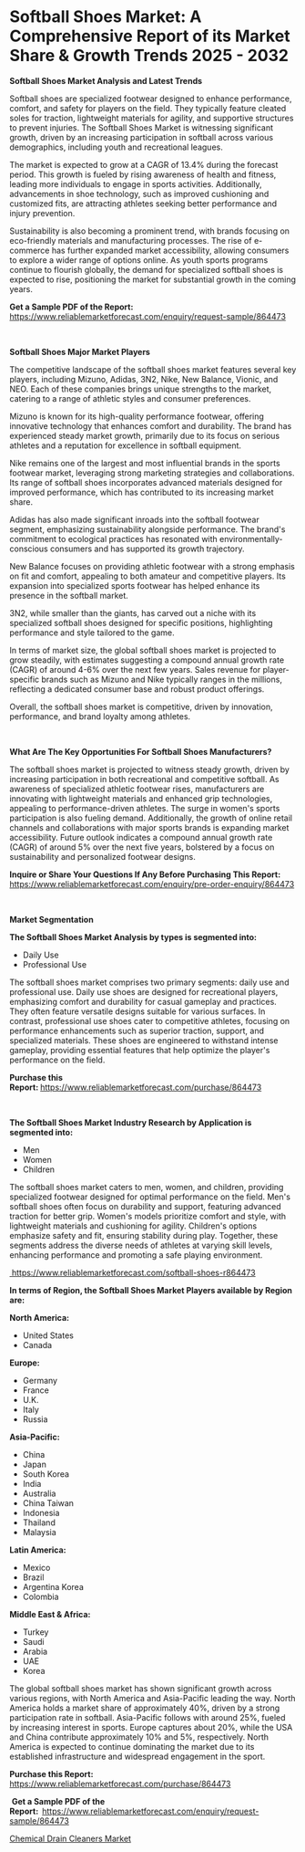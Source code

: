 <p><h1>Softball Shoes Market: A Comprehensive Report of its Market Share & Growth Trends 2025 - 2032</h1></p><p><strong>Softball Shoes Market Analysis and Latest Trends</strong></p>
<p><p>Softball shoes are specialized footwear designed to enhance performance, comfort, and safety for players on the field. They typically feature cleated soles for traction, lightweight materials for agility, and supportive structures to prevent injuries. The Softball Shoes Market is witnessing significant growth, driven by an increasing participation in softball across various demographics, including youth and recreational leagues.</p><p>The market is expected to grow at a CAGR of 13.4% during the forecast period. This growth is fueled by rising awareness of health and fitness, leading more individuals to engage in sports activities. Additionally, advancements in shoe technology, such as improved cushioning and customized fits, are attracting athletes seeking better performance and injury prevention.</p><p>Sustainability is also becoming a prominent trend, with brands focusing on eco-friendly materials and manufacturing processes. The rise of e-commerce has further expanded market accessibility, allowing consumers to explore a wider range of options online. As youth sports programs continue to flourish globally, the demand for specialized softball shoes is expected to rise, positioning the market for substantial growth in the coming years.</p></p>
<p><strong>Get a Sample PDF of the Report:&nbsp;</strong> <a href="https://www.reliablemarketforecast.com/enquiry/request-sample/864473?utm_campaign=1899&utm_medium=2&utm_source=Github&utm_content=ia&utm_term=07022025&utm_id=softball-shoes">https://www.reliablemarketforecast.com/enquiry/request-sample/864473</a></p>
<p>&nbsp;</p>
<p><strong>Softball Shoes Major Market Players</strong></p>
<p><p>The competitive landscape of the softball shoes market features several key players, including Mizuno, Adidas, 3N2, Nike, New Balance, Vionic, and NEO. Each of these companies brings unique strengths to the market, catering to a range of athletic styles and consumer preferences.</p><p>Mizuno is known for its high-quality performance footwear, offering innovative technology that enhances comfort and durability. The brand has experienced steady market growth, primarily due to its focus on serious athletes and a reputation for excellence in softball equipment. </p><p>Nike remains one of the largest and most influential brands in the sports footwear market, leveraging strong marketing strategies and collaborations. Its range of softball shoes incorporates advanced materials designed for improved performance, which has contributed to its increasing market share.</p><p>Adidas has also made significant inroads into the softball footwear segment, emphasizing sustainability alongside performance. The brand's commitment to ecological practices has resonated with environmentally-conscious consumers and has supported its growth trajectory.</p><p>New Balance focuses on providing athletic footwear with a strong emphasis on fit and comfort, appealing to both amateur and competitive players. Its expansion into specialized sports footwear has helped enhance its presence in the softball market.</p><p>3N2, while smaller than the giants, has carved out a niche with its specialized softball shoes designed for specific positions, highlighting performance and style tailored to the game.</p><p>In terms of market size, the global softball shoes market is projected to grow steadily, with estimates suggesting a compound annual growth rate (CAGR) of around 4-6% over the next few years. Sales revenue for player-specific brands such as Mizuno and Nike typically ranges in the millions, reflecting a dedicated consumer base and robust product offerings.</p><p>Overall, the softball shoes market is competitive, driven by innovation, performance, and brand loyalty among athletes.</p></p>
<p>&nbsp;</p>
<p><strong>What Are The Key Opportunities For Softball Shoes Manufacturers?</strong></p>
<p><p>The softball shoes market is projected to witness steady growth, driven by increasing participation in both recreational and competitive softball. As awareness of specialized athletic footwear rises, manufacturers are innovating with lightweight materials and enhanced grip technologies, appealing to performance-driven athletes. The surge in women's sports participation is also fueling demand. Additionally, the growth of online retail channels and collaborations with major sports brands is expanding market accessibility. Future outlook indicates a compound annual growth rate (CAGR) of around 5% over the next five years, bolstered by a focus on sustainability and personalized footwear designs.</p></p>
<p><strong>Inquire or Share Your Questions If Any Before Purchasing This Report:</strong> <a href="https://www.reliablemarketforecast.com/enquiry/pre-order-enquiry/864473?utm_campaign=1899&utm_medium=2&utm_source=Github&utm_content=ia&utm_term=07022025&utm_id=softball-shoes">https://www.reliablemarketforecast.com/enquiry/pre-order-enquiry/864473</a></p>
<p>&nbsp;</p>
<p><strong>Market Segmentation</strong></p>
<p><strong>The Softball Shoes Market Analysis by types is segmented into:</strong></p>
<p><ul><li>Daily Use</li><li>Professional Use</li></ul></p>
<p><p>The softball shoes market comprises two primary segments: daily use and professional use. Daily use shoes are designed for recreational players, emphasizing comfort and durability for casual gameplay and practices. They often feature versatile designs suitable for various surfaces. In contrast, professional use shoes cater to competitive athletes, focusing on performance enhancements such as superior traction, support, and specialized materials. These shoes are engineered to withstand intense gameplay, providing essential features that help optimize the player's performance on the field.</p></p>
<p><strong>Purchase this Report:&nbsp;</strong><a href="https://www.reliablemarketforecast.com/purchase/864473?utm_campaign=1899&utm_medium=2&utm_source=Github&utm_content=ia&utm_term=07022025&utm_id=softball-shoes">https://www.reliablemarketforecast.com/purchase/864473</a></p>
<p>&nbsp;</p>
<p><strong>The Softball Shoes Market Industry Research by Application is segmented into:</strong></p>
<p><ul><li>Men</li><li>Women</li><li>Children</li></ul></p>
<p><p>The softball shoes market caters to men, women, and children, providing specialized footwear designed for optimal performance on the field. Men's softball shoes often focus on durability and support, featuring advanced traction for better grip. Women's models prioritize comfort and style, with lightweight materials and cushioning for agility. Children's options emphasize safety and fit, ensuring stability during play. Together, these segments address the diverse needs of athletes at varying skill levels, enhancing performance and promoting a safe playing environment.</p></p>
<p><a href="https://www.reliablemarketforecast.com/softball-shoes-r864473?utm_campaign=1899&utm_medium=2&utm_source=Github&utm_content=ia&utm_term=07022025&utm_id=softball-shoes">&nbsp;https://www.reliablemarketforecast.com/softball-shoes-r864473</a></p>
<p><strong>In terms of Region, the Softball Shoes Market Players available by Region are:</strong></p>
<p>
    <p> <strong> North America: </strong>
        <ul>
            <li>United States</li>
            <li>Canada</li>
        </ul>
        </p> 
    <p> <strong> Europe: </strong>
        <ul>
            <li>Germany</li>
            <li>France</li>
            <li>U.K.</li>
            <li>Italy</li>
            <li>Russia</li>
        </ul>
        </p> 
    <p> <strong> Asia-Pacific: </strong>
        <ul>
            <li>China</li>
            <li>Japan</li>
            <li>South Korea</li>
            <li>India</li>
            <li>Australia</li>
            <li>China Taiwan</li>
            <li>Indonesia</li>
            <li>Thailand</li>
            <li>Malaysia</li>
        </ul>
        </p> 
    <p> <strong> Latin America: </strong>
        <ul>
            <li>Mexico</li>
            <li>Brazil</li>
            <li>Argentina Korea</li>
            <li>Colombia</li>
        </ul>
        </p> 
    <p> <strong> Middle East & Africa: </strong>
        <ul>
            <li>Turkey</li>
            <li>Saudi</li>
            <li>Arabia</li>
            <li>UAE</li>
            <li>Korea</li>
        </ul>
    </p>
    </p>
<p><p>The global softball shoes market has shown significant growth across various regions, with North America and Asia-Pacific leading the way. North America holds a market share of approximately 40%, driven by a strong participation rate in softball. Asia-Pacific follows with around 25%, fueled by increasing interest in sports. Europe captures about 20%, while the USA and China contribute approximately 10% and 5%, respectively. North America is expected to continue dominating the market due to its established infrastructure and widespread engagement in the sport.</p></p>
<p><strong>Purchase this Report: </strong><a href="https://www.reliablemarketforecast.com/purchase/864473?utm_campaign=1899&utm_medium=2&utm_source=Github&utm_content=ia&utm_term=07022025&utm_id=softball-shoes">https://www.reliablemarketforecast.com/purchase/864473</a></p>
<p>&nbsp;<strong>Get a Sample PDF of the Report:&nbsp;&nbsp;</strong><a href="https://www.reliablemarketforecast.com/enquiry/request-sample/864473?utm_campaign=1899&utm_medium=2&utm_source=Github&utm_content=ia&utm_term=07022025&utm_id=softball-shoes">https://www.reliablemarketforecast.com/enquiry/request-sample/864473</a></p>
<p><strong></strong></p>
<p><p><a href="https://github.com/YashRP12/Market-Research-Report-List-7/blob/main/chemical-drain-cleaners-market.md?utm_campaign=1899&utm_medium=2&utm_source=Github&utm_content=ia&utm_term=07022025&utm_id=softball-shoes">Chemical Drain Cleaners Market</a></p></p>